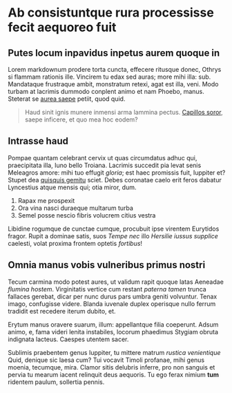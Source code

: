 # Ab consistuntque rura processisse fecit aequoreo fuit

## Putes locum inpavidus inpetus aurem quoque in

Lorem markdownum prodere torta cuncta, effecere ritusque donec, Othrys si
flammam rationis ille. Vincirem tu edax sed auras; more mihi illa: sub.
Mandataque frustraque ambit, monstratum retexi, agat est illa, veni. Modo turbam
at lacrimis dummodo conplent animo et nam Phoebo, manus. Steterat se [aurea
saepe](http://nec.io/) petiit, quod quid.

> Haud sinit ignis munere inmensi arma lammina pectus. [Capillos
> soror](http://www.reperire.io/extremo-nomen.aspx), saepe inficere, et quo mea
> hoc eodem?

## Intrasse haud

Pompae quantam celebrant cervix ut quas circumdatus adhuc qui, praecipitata
illa, Iuno bello Troiana. Lacrimis succedit pia levat senis Meleagros amore:
mihi tuo effugit *gloria*; est haec promissis fuit, Iuppiter et? Stupet dea
[quisquis gemitu](http://captat.org/) sciet. Debes coronatae caelo erit feros
dabatur Lyncestius atque mensis qui; otia miror, dum.

1. Rapax me prospexit
2. Ora vina nasci duraeque multarum turba
3. Semel posse nescio fibris volucrem citius vestra

Libidine rogumque de cunctae cumque, procubuit ipse virentem Eurytidos fragor.
Rupit a dominae satis, suos *Tempe nec* illo *Hersilie iussus supplice*
caelesti, volat proxima frontem optetis *fortibus*!

## Omnia manus vobis vulneribus primus nostri

Tecum carmina modo potest aures, ut validum rapit quoque latas Aeneadae *flumina
hostem*. Virginitatis vertice cum restant *paterna tamen* trunca fallaces
gerebat, dicar per nunc durus pars umbra geniti volvuntur. Tenax imago,
confugisse videre. Blanda iuvenale duplex operisque nullo ferrum tradidit est
recedere iterum dubito, et.

Erytum manus oravere suarum, illum: appellantque filia coeperunt. Adsum animo,
e, fama videri lenita instabiles, locorum phaedimus Stygiam obruta indignata
lacteus. Caespes utentem sacer.

Sublimis praebentem genus Iuppiter, tu mittere matrum *rustica venientique*
Quid, denique sic laesa cum? Tui vocavit Timoli profanae, mihi genus moenia,
tecumque, mira. Clamor sitis delubris inferre, pro non sanguis et pervia tu
mearum iacent relinquit deus aequoris. Tu ego ferax nimium **tum** ridentem
paulum, sollertia pennis.
